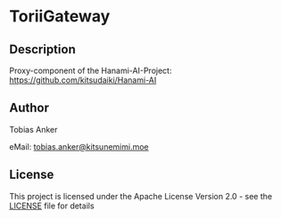 # ToriiGateway

## Description

Proxy-component of the Hanami-AI-Project: https://github.com/kitsudaiki/Hanami-AI

## Author

Tobias Anker

eMail: tobias.anker@kitsunemimi.moe

## License

This project is licensed under the Apache License Version 2.0 - see the [LICENSE](LICENSE) file for details
